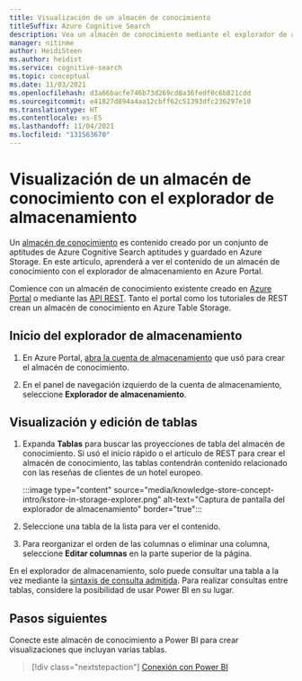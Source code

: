 ```yaml
---
title: Visualización de un almacén de conocimiento
titleSuffix: Azure Cognitive Search
description: Vea un almacén de conocimiento mediante el explorador de almacenamiento en Azure Portal.
manager: nitinme
author: HeidiSteen
ms.author: heidist
ms.service: cognitive-search
ms.topic: conceptual
ms.date: 11/03/2021
ms.openlocfilehash: d3a66bacfe746b73d269cd8a36fedf0c6b821cdd
ms.sourcegitcommit: e41827d894a4aa12cbff62c51393dfc236297e10
ms.translationtype: HT
ms.contentlocale: es-ES
ms.lasthandoff: 11/04/2021
ms.locfileid: "131563670"
---
```

# <a name="view-a-knowledge-store-with-storage-browser"></a>Visualización de un almacén de conocimiento con el explorador de almacenamiento

Un [almacén de conocimiento](knowledge-store-concept-intro.md) es contenido creado por un conjunto de aptitudes de Azure Cognitive Search aptitudes y guardado en Azure Storage. En este artículo, aprenderá a ver el contenido de un almacén de conocimiento con el explorador de almacenamiento en Azure Portal.

Comience con un almacén de conocimiento existente creado en [Azure Portal](knowledge-store-create-portal.md) o mediante las [API REST](knowledge-store-create-rest.md). Tanto el portal como los tutoriales de REST crean un almacén de conocimiento en Azure Table Storage.

## <a name="start-storage-browser"></a>Inicio del explorador de almacenamiento

1. En Azure Portal, [abra la cuenta de almacenamiento](https://ms.portal.azure.com/#blade/HubsExtension/BrowseResourceBlade/resourceType/Microsoft.Storage%2storageAccounts/) que usó para crear el almacén de conocimiento.

1. En el panel de navegación izquierdo de la cuenta de almacenamiento, seleccione **Explorador de almacenamiento**.

## <a name="view-and-edit-tables"></a>Visualización y edición de tablas

1. Expanda **Tablas** para buscar las proyecciones de tabla del almacén de conocimiento. Si usó el inicio rápido o el artículo de REST para crear el almacén de conocimiento, las tablas contendrán contenido relacionado con las reseñas de clientes de un hotel europeo.

   :::image type="content" source="media/knowledge-store-concept-intro/kstore-in-storage-explorer.png" alt-text="Captura de pantalla del explorador de almacenamiento" border="true":::

1. Seleccione una tabla de la lista para ver el contenido.

1. Para reorganizar el orden de las columnas o eliminar una columna, seleccione **Editar columnas** en la parte superior de la página.

En el explorador de almacenamiento, solo puede consultar una tabla a la vez mediante la [sintaxis de consulta admitida](/rest/api/storageservices/Querying-Tables-and-Entities). Para realizar consultas entre tablas, considere la posibilidad de usar Power BI en su lugar.

## <a name="next-steps"></a>Pasos siguientes

Conecte este almacén de conocimiento a Power BI para crear visualizaciones que incluyan varias tablas.

> [!div class="nextstepaction"]
> [Conexión con Power BI](knowledge-store-connect-power-bi.md)
